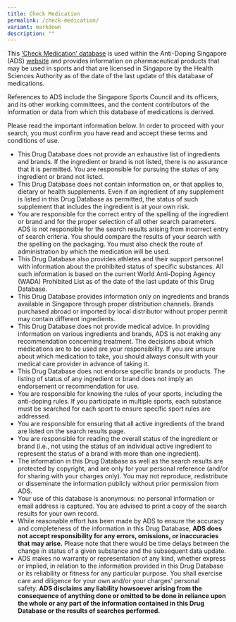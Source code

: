 ```yaml
---
title: Check Medication
permalink: /check-medication/
variant: markdown
description: ""
---
```

This [‘Check Medication’ database](https://checkmedication.antidopingsingapore.gov.sg/) is used within the Anti-Doping Singapore (ADS) [website](https://www.antidopingsingapore.gov.sg/) and provides information on pharmaceutical products that may be used in sports and that are licensed in Singapore by the Health Sciences Authority as of the date of the last update of this database of medications.

References to ADS include the Singapore Sports Council and its officers, and its other working committees, and the content contributors of the information or data from which this database of medications is derived.

Please read the important information below. In order to proceed with your search, you must confirm you have read and accept these terms and conditions of use.
*   This Drug Database does not provide an exhaustive list of ingredients and brands. If the ingredient or brand is not listed, there is no assurance that it is permitted. You are responsible for pursuing the status of any ingredient or brand not listed.
*   This Drug Database does not contain information on, or that applies to, dietary or health supplements. Even if an ingredient of any supplement is listed in this Drug Database as permitted, the status of such supplement that includes the ingredient is at your own risk.
*   You are responsible for the correct entry of the spelling of the ingredient or brand and for the proper selection of all other search parameters. ADS is not responsible for the search results arising from incorrect entry of search criteria. You should compare the results of your search with the spelling on the packaging. You must also check the route of administration by which the medication will be used.
*   This Drug Database also provides athletes and their support personnel with information about the prohibited status of specific substances. All such information is based on the current World Anti-Doping Agency (WADA) Prohibited List as of the date of the last update of this Drug Database.
*   This Drug Database provides information only on ingredients and brands available in Singapore through proper distribution channels. Brands purchased abroad or imported by local distributor without proper permit may contain different ingredients.
*   This Drug Database does not provide medical advice. In providing information on various ingredients and brands, ADS is not making any recommendation concerning treatment. The decisions about which medications are to be used are your responsibility. If you are unsure about which medication to take, you should always consult with your medical care provider in advance of taking it.
*   This Drug Database does not endorse specific brands or products. The listing of status of any ingredient or brand does not imply an endorsement or recommendation for use.
*   You are responsible for knowing the rules of your sports, including the anti-doping rules. If you participate in multiple sports, each substance must be searched for each sport to ensure specific sport rules are addressed.
*   You are responsible for ensuring that all active ingredients of the brand are listed on the search results page.
*   You are responsible for reading the overall status of the ingredient or brand (i.e., not using the status of an individual active ingredient to represent the status of a brand with more than one ingredient).
*   The information in this Drug Database as well as the search results are protected by copyright, and are only for your personal reference (and/or for sharing with your charges only). You may not reproduce, redistribute or disseminate the information publicly without prior permission from ADS.
*   Your use of this database is anonymous: no personal information or email address is captured. You are advised to print a copy of the search results for your own record.
*   While reasonable effort has been made by ADS to ensure the accuracy and completeness of the information in this Drug Database, **ADS does not accept responsibility for any errors, omissions, or inaccuracies that may arise.** Please note that there would be time delays between the change in status of a given substance and the subsequent data update.
*   ADS makes no warranty or representation of any kind, whether express or implied, in relation to the information provided in this Drug Database or its reliability or fitness for any particular purpose. You shall exercise care and diligence for your own and/or your charges’ personal safety. **ADS disclaims any liability howsoever arising from the consequence of anything done or omitted to be done in reliance upon the whole or any part of the information contained in this Drug Database or the results of searches performed.**